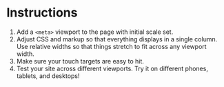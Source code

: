 # Instructions

1. Add a `<meta>` viewport to the page with initial scale set.
2. Adjust CSS and markup so that everything displays in a single column. Use relative widths so that things stretch to fit across any viewport width.
3. Make sure your touch targets are easy to hit.
4. Test your site across different viewports. Try it on different phones, tablets, and desktops!
